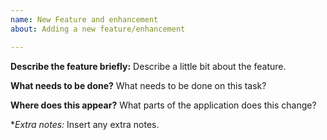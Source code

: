 ```yaml
---
name: New Feature and enhancement
about: Adding a new feature/enhancement

---
```


**Describe the feature briefly:**
Describe a little bit about the feature.

**What needs to be done?**
What needs to be done on this task?

**Where does this appear?**
What parts of the application does this change?

**Extra notes:*
Insert any extra notes.
